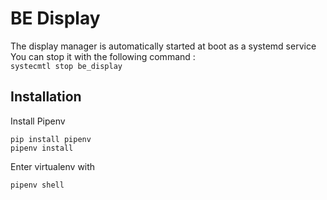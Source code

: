# BE Display

The display manager is automatically started at boot as a systemd service
You can stop it with the following command :  
```systecmtl stop be_display```

## Installation

Install Pipenv

```
pip install pipenv
pipenv install
```

Enter virtualenv with

```
pipenv shell
```